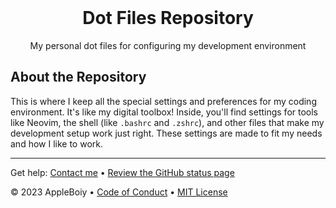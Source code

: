 
<!-- PROJECT LOGO -->
<br />
<div align="center">
  <h1>Dot Files Repository</h1>
  <p>My personal dot files for configuring my development environment</p>
</div>

<!-- ABOUT THE REPOSITORY -->
## About the Repository

This is where I keep all the special settings and preferences for my coding environment. It's like my digital toolbox! Inside, you'll find settings for tools like Neovim, the shell (like `.bashrc` and `.zshrc`), and other files that make my development setup work just right. These settings are made to fit my needs and how I like to work.

---

Get help: [Contact me](mailto:contact.chaipat@gmail.com) &bull; [Review the GitHub status page](https://www.githubstatus.com/)

&copy; 2023 AppleBoiy &bull; [Code of Conduct](https://www.contributor-covenant.org/version/2/1/code_of_conduct/code_of_conduct.md) &bull; [MIT License](https://choosealicense.com/licenses/mit/)
